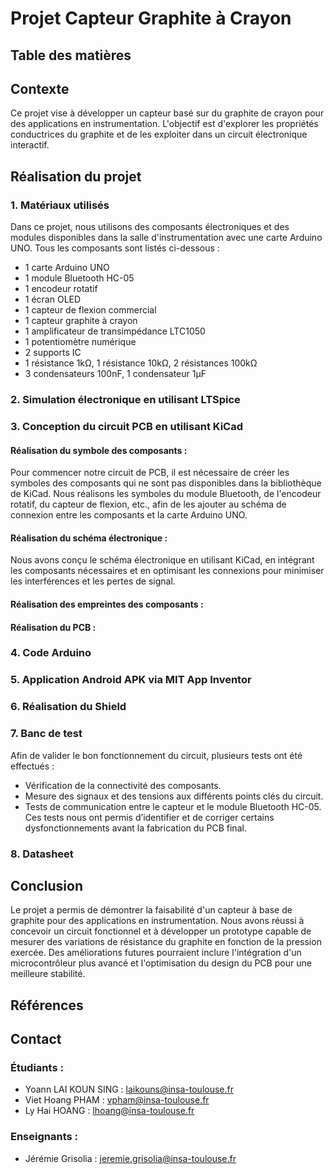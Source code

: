 # Projet Capteur Graphite à Crayon

## Table des matières


## Contexte
Ce projet vise à développer un capteur basé sur du graphite de crayon pour des applications en instrumentation. L'objectif est d'explorer les propriétés conductrices du graphite et de les exploiter dans un circuit électronique interactif.

## Réalisation du projet

### 1. Matériaux utilisés

Dans ce projet, nous utilisons des composants électroniques et des modules disponibles dans la salle d'instrumentation avec une carte Arduino UNO. Tous les composants sont listés ci-dessous :
   * 1 carte Arduino UNO
   * 1 module Bluetooth HC-05
   * 1 encodeur rotatif
   * 1 écran OLED
   * 1 capteur de flexion commercial
   * 1 capteur graphite à crayon
   * 1 amplificateur de transimpédance LTC1050
   * 1 potentiomètre numérique
   * 2 supports IC
   * 1 résistance 1kΩ, 1 résistance 10kΩ, 2 résistances 100kΩ
   * 3 condensateurs 100nF, 1 condensateur 1µF

### 2. Simulation électronique en utilisant LTSpice

### 3. Conception du circuit PCB en utilisant KiCad

#### Réalisation du symbole des composants :
Pour commencer notre circuit de PCB, il est nécessaire de créer les symboles des composants qui ne sont pas disponibles dans la bibliothèque de KiCad. Nous réalisons les symboles du module Bluetooth, de l'encodeur rotatif, du capteur de flexion, etc., afin de les ajouter au schéma de connexion entre les composants et la carte Arduino UNO.

#### Réalisation du schéma électronique :
Nous avons conçu le schéma électronique en utilisant KiCad, en intégrant les composants nécessaires et en optimisant les connexions pour minimiser les interférences et les pertes de signal.

#### Réalisation des empreintes des composants :

#### Réalisation du PCB :

### 4. Code Arduino

### 5. Application Android APK via MIT App Inventor

### 6. Réalisation du Shield

### 7. Banc de test
Afin de valider le bon fonctionnement du circuit, plusieurs tests ont été effectués :
- Vérification de la connectivité des composants.
- Mesure des signaux et des tensions aux différents points clés du circuit.
- Tests de communication entre le capteur et le module Bluetooth HC-05.
Ces tests nous ont permis d’identifier et de corriger certains dysfonctionnements avant la fabrication du PCB final.

### 8. Datasheet

## Conclusion
Le projet a permis de démontrer la faisabilité d'un capteur à base de graphite pour des applications en instrumentation. Nous avons réussi à concevoir un circuit fonctionnel et à développer un prototype capable de mesurer des variations de résistance du graphite en fonction de la pression exercée. Des améliorations futures pourraient inclure l'intégration d'un microcontrôleur plus avancé et l'optimisation du design du PCB pour une meilleure stabilité.

## Références

## Contact

### Étudiants :
* Yoann LAI KOUN SING : laikouns@insa-toulouse.fr
* Viet Hoang PHAM : vpham@insa-toulouse.fr
* Ly Hai HOANG : lhoang@insa-toulouse.fr

### Enseignants :
* Jérémie Grisolia : jeremie.grisolia@insa-toulouse.fr
